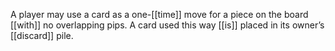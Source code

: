 A player may use a card as a one-[[time]] move for a piece on the board [[with]] no overlapping pips. A card used this way [[is]] placed in its owner’s [[discard]] pile.